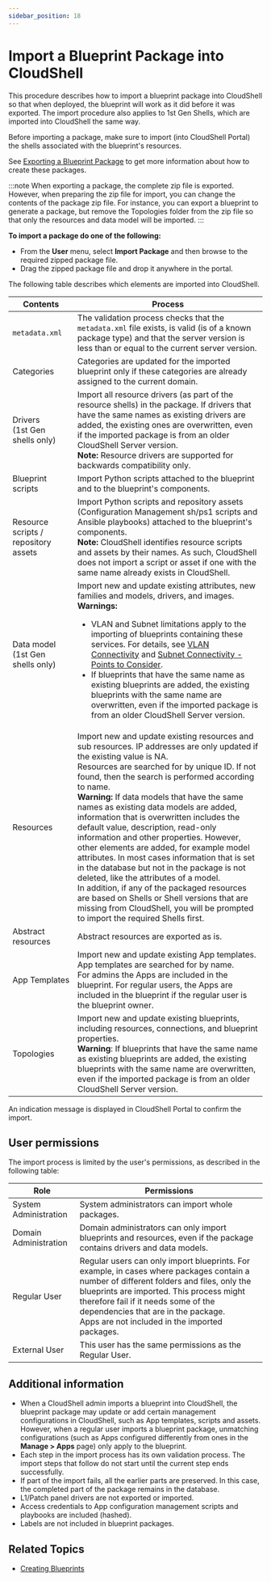 ```yaml
---
sidebar_position: 18
---
```


# Import a Blueprint Package into CloudShell

This procedure describes how to import a blueprint package into CloudShell so that when deployed, the blueprint will work as it did before it was exported. The import procedure also applies to 1st Gen Shells, which are imported into CloudShell the same way.

Before importing a package, make sure to import (into CloudShell Portal) the shells associated with the blueprint's resources.

See [Exporting a Blueprint Package](https://help.quali.com/Online%20Help/0.0/Portal/Content/CSP/LAB-MNG/Exprt-Imprt/Blprnt-Exprt.htm) to get more information about how to create these packages.

:::note
When exporting a package, the complete zip file is exported. However, when preparing the zip file for import, you can change the contents of the package zip file. For instance, you can export a blueprint to generate a package, but remove the Topologies folder from the zip file so that only the resources and data model will be imported.
:::

**To import a package do one of the following:**

- From the **User** menu, select **Import Package** and then browse to the required zipped package file.
- Drag the zipped package file and drop it anywhere in the portal.

The following table describes which elements are imported into CloudShell.

| Contents | Process |
| --- | --- |
| `metadata.xml` | The validation process checks that the `metadata.xml` file exists, is valid (is of a known package type) and that the server version is less than or equal to the current server version. |
| Categories | Categories are updated for the imported blueprint only if these categories are already assigned to the current domain. |
| Drivers<br/>(1st Gen shells only) | Import all resource drivers (as part of the resource shells) in the package. If drivers that have the same names as existing drivers are added, the existing ones are overwritten, even if the imported package is from an older CloudShell Server version.<br/>**Note:** Resource drivers are supported for backwards compatibility only. |
| Blueprint scripts | Import Python scripts attached to the blueprint and to the blueprint's components. |
| Resource scripts / repository assets | Import Python scripts and repository assets (Configuration Management sh/ps1 scripts and Ansible playbooks) attached to the blueprint's components.<br/>**Note:** CloudShell identifies resource scripts and assets by their names. As such, CloudShell does not import a script or asset if one with the same name already exists in CloudShell. |
| Data model<br/>(1st Gen shells only) | Import new and update existing attributes, new families and models, drivers, and images.<br/>**Warnings:**<ul><li>VLAN and Subnet limitations apply to the importing of blueprints containing these services. For details, see [VLAN Connectivity](https://help.quali.com/Online%20Help/0.0/Portal/Content/Admn/Cnct-Ctrl-VLAN.htm) and [Subnet Connectivity - Points to Consider](https://help.quali.com/Online%20Help/0.0/Portal/Content/Admn/Cnct-Ctrl-Subnets-Cnsdr.htm).</li><li>If blueprints that have the same name as existing blueprints are added, the existing blueprints with the same name are overwritten, even if the imported package is from an older CloudShell Server version.</li></ul> |
| Resources | Import new and update existing resources and sub resources. IP addresses are only updated if the existing value is NA.<br/>Resources are searched for by unique ID. If not found, then the search is performed according to name.<br/>**Warning:** If data models that have the same names as existing data models are added, information that is overwritten includes the default value, description, read-only information and other properties. However, other elements are added, for example model attributes. In most cases information that is set in the database but not in the package is not deleted, like the attributes of a model.<br/>In addition, if any of the packaged resources are based on Shells or Shell versions that are missing from CloudShell, you will be prompted to import the required Shells first. |
| Abstract resources | Abstract resources are exported as is. |
| App Templates | Import new and update existing App templates. App templates are searched for by name.<br/>For admins the Apps are included in the blueprint. For regular users, the Apps are included in the blueprint if the regular user is the blueprint owner. |
| Topologies | Import new and update existing blueprints, including resources, connections, and blueprint properties.<br/>**Warning**: If blueprints that have the same name as existing blueprints are added, the existing blueprints with the same name are overwritten, even if the imported package is from an older CloudShell Server version. |

An indication message is displayed in CloudShell Portal to confirm the import.

## User permissions

The import process is limited by the user's permissions, as described in the following table:

| Role | Permissions |
| --- | --- |
| System Administration | System administrators can import whole packages. |
| Domain Administration | Domain administrators can only import blueprints and resources, even if the package contains drivers and data models. |
| Regular User | Regular users can only import blueprints. For example, in cases where packages contain a number of different folders and files, only the blueprints are imported. This process might therefore fail if it needs some of the dependencies that are in the package.<br/>Apps are not included in the imported packages. |
| External User | This user has the same permissions as the Regular User. |

## Additional information

- When a CloudShell admin imports a blueprint into CloudShell, the blueprint package may update or add certain management configurations in CloudShell, such as App templates, scripts and assets. However, when a regular user imports a blueprint package, unmatching configurations (such as Apps configured differently from ones in the **Manage > Apps** page) only apply to the blueprint.
- Each step in the import process has its own validation process. The import steps that follow do not start until the current step ends successfully.
- If part of the import fails, all the earlier parts are preserved. In this case, the completed part of the package remains in the database.
- L1/Patch panel drivers are not exported or imported.
- Access credentials to App configuration management scripts and playbooks are included (hashed).
- Labels are not included in blueprint packages.

## Related Topics

- [Creating Blueprints](https://help.quali.com/Online%20Help/0.0/Portal/Content/CSP/LAB-MNG/Blprnt-Crt.htm)